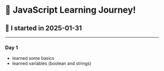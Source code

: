 # 🚀 JavaScript Learning Journey!

## 📅 I started in 2025-01-31



---



### Day 1

-  learned some basics
-  learned variables (boolean and strings)
